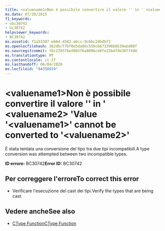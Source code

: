 ```yaml
---
title: <valuename1>Non è possibile convertire il valore '' in ' <valuename2> '
ms.date: 07/20/2015
f1_keywords:
- vbc30742
- bc30742
helpviewer_keywords:
- BC30742
ms.assetid: f1a53307-eb64-4582-abcc-9c6bc24bdbf2
ms.openlocfilehash: 362dbcf7bf0e5da86c550c6673396b0539abd80f
ms.sourcegitcommit: f8c270376ed905f6a8896ce0fe25b4f4b38ff498
ms.translationtype: MT
ms.contentlocale: it-IT
ms.lasthandoff: 06/04/2020
ms.locfileid: "84358919"
---
```

# <a name="value-valuename1-cannot-be-converted-to-valuename2"></a><span data-ttu-id="5eb54-102">\<valuename1>Non è possibile convertire il valore '' in ' \<valuename2> '</span><span class="sxs-lookup"><span data-stu-id="5eb54-102">Value '\<valuename1>' cannot be converted to '\<valuename2>'</span></span>
<span data-ttu-id="5eb54-103">È stata tentata una conversione del tipo tra due tipi incompatibili.</span><span class="sxs-lookup"><span data-stu-id="5eb54-103">A type conversion was attempted between two incompatible types.</span></span>  
  
 <span data-ttu-id="5eb54-104">**ID errore:** BC30742</span><span class="sxs-lookup"><span data-stu-id="5eb54-104">**Error ID:** BC30742</span></span>  
  
## <a name="to-correct-this-error"></a><span data-ttu-id="5eb54-105">Per correggere l'errore</span><span class="sxs-lookup"><span data-stu-id="5eb54-105">To correct this error</span></span>  
  
- <span data-ttu-id="5eb54-106">Verificare l'esecuzione del cast dei tipi.</span><span class="sxs-lookup"><span data-stu-id="5eb54-106">Verify the types that are being cast.</span></span>  
  
## <a name="see-also"></a><span data-ttu-id="5eb54-107">Vedere anche</span><span class="sxs-lookup"><span data-stu-id="5eb54-107">See also</span></span>

- [<span data-ttu-id="5eb54-108">CType Function</span><span class="sxs-lookup"><span data-stu-id="5eb54-108">CType Function</span></span>](../language-reference/functions/ctype-function.md)
